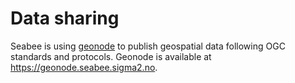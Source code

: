 # Data sharing

Seabee is using [geonode](https://geonode.org/) to publish geospatial data following OGC standards and protocols. Geonode is available at https://geonode.seabee.sigma2.no.
